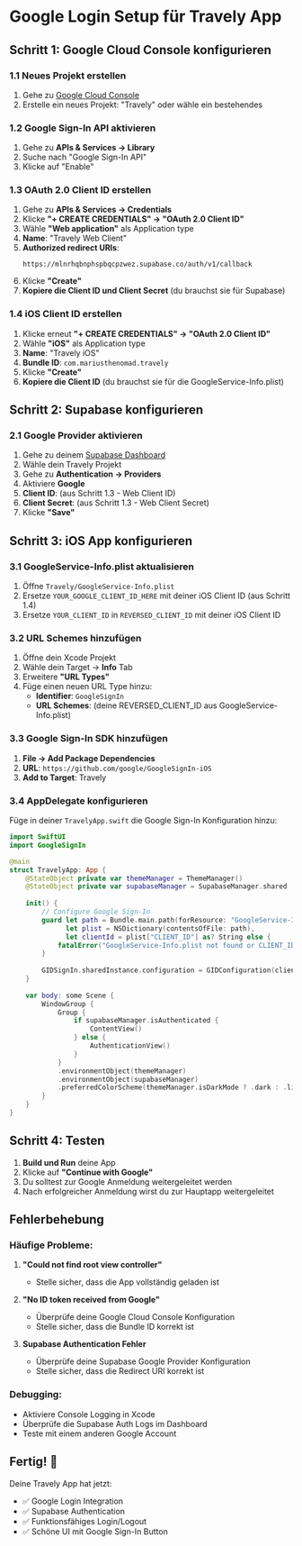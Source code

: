 # Google Login Setup für Travely App

## Schritt 1: Google Cloud Console konfigurieren

### 1.1 Neues Projekt erstellen
1. Gehe zu [Google Cloud Console](https://console.cloud.google.com/)
2. Erstelle ein neues Projekt: "Travely" oder wähle ein bestehendes

### 1.2 Google Sign-In API aktivieren
1. Gehe zu **APIs & Services → Library**
2. Suche nach "Google Sign-In API"
3. Klicke auf "Enable"

### 1.3 OAuth 2.0 Client ID erstellen
1. Gehe zu **APIs & Services → Credentials**
2. Klicke **"+ CREATE CREDENTIALS" → "OAuth 2.0 Client ID"**
3. Wähle **"Web application"** als Application type
4. **Name**: "Travely Web Client"
5. **Authorized redirect URIs**: 
   ```
   https://mlnrhqbnphspbqcpzwez.supabase.co/auth/v1/callback
   ```
6. Klicke **"Create"**
7. **Kopiere die Client ID und Client Secret** (du brauchst sie für Supabase)

### 1.4 iOS Client ID erstellen
1. Klicke erneut **"+ CREATE CREDENTIALS" → "OAuth 2.0 Client ID"**
2. Wähle **"iOS"** als Application type
3. **Name**: "Travely iOS"
4. **Bundle ID**: `com.mariusthenomad.travely`
5. Klicke **"Create"**
6. **Kopiere die Client ID** (du brauchst sie für die GoogleService-Info.plist)

## Schritt 2: Supabase konfigurieren

### 2.1 Google Provider aktivieren
1. Gehe zu deinem [Supabase Dashboard](https://supabase.com/dashboard)
2. Wähle dein Travely Projekt
3. Gehe zu **Authentication → Providers**
4. Aktiviere **Google**
5. **Client ID**: (aus Schritt 1.3 - Web Client ID)
6. **Client Secret**: (aus Schritt 1.3 - Web Client Secret)
7. Klicke **"Save"**

## Schritt 3: iOS App konfigurieren

### 3.1 GoogleService-Info.plist aktualisieren
1. Öffne `Travely/GoogleService-Info.plist`
2. Ersetze `YOUR_GOOGLE_CLIENT_ID_HERE` mit deiner iOS Client ID (aus Schritt 1.4)
3. Ersetze `YOUR_CLIENT_ID` in `REVERSED_CLIENT_ID` mit deiner iOS Client ID

### 3.2 URL Schemes hinzufügen
1. Öffne dein Xcode Projekt
2. Wähle dein Target → **Info** Tab
3. Erweitere **"URL Types"**
4. Füge einen neuen URL Type hinzu:
   - **Identifier**: `GoogleSignIn`
   - **URL Schemes**: (deine REVERSED_CLIENT_ID aus GoogleService-Info.plist)

### 3.3 Google Sign-In SDK hinzufügen
1. **File → Add Package Dependencies**
2. **URL**: `https://github.com/google/GoogleSignIn-iOS`
3. **Add to Target**: Travely

### 3.4 AppDelegate konfigurieren
Füge in deiner `TravelyApp.swift` die Google Sign-In Konfiguration hinzu:

```swift
import SwiftUI
import GoogleSignIn

@main
struct TravelyApp: App {
    @StateObject private var themeManager = ThemeManager()
    @StateObject private var supabaseManager = SupabaseManager.shared
    
    init() {
        // Configure Google Sign-In
        guard let path = Bundle.main.path(forResource: "GoogleService-Info", ofType: "plist"),
              let plist = NSDictionary(contentsOfFile: path),
              let clientId = plist["CLIENT_ID"] as? String else {
            fatalError("GoogleService-Info.plist not found or CLIENT_ID missing")
        }
        
        GIDSignIn.sharedInstance.configuration = GIDConfiguration(clientID: clientId)
    }
    
    var body: some Scene {
        WindowGroup {
            Group {
                if supabaseManager.isAuthenticated {
                    ContentView()
                } else {
                    AuthenticationView()
                }
            }
            .environmentObject(themeManager)
            .environmentObject(supabaseManager)
            .preferredColorScheme(themeManager.isDarkMode ? .dark : .light)
        }
    }
}
```

## Schritt 4: Testen

1. **Build und Run** deine App
2. Klicke auf **"Continue with Google"**
3. Du solltest zur Google Anmeldung weitergeleitet werden
4. Nach erfolgreicher Anmeldung wirst du zur Hauptapp weitergeleitet

## Fehlerbehebung

### Häufige Probleme:
1. **"Could not find root view controller"**
   - Stelle sicher, dass die App vollständig geladen ist
   
2. **"No ID token received from Google"**
   - Überprüfe deine Google Cloud Console Konfiguration
   - Stelle sicher, dass die Bundle ID korrekt ist
   
3. **Supabase Authentication Fehler**
   - Überprüfe deine Supabase Google Provider Konfiguration
   - Stelle sicher, dass die Redirect URI korrekt ist

### Debugging:
- Aktiviere Console Logging in Xcode
- Überprüfe die Supabase Auth Logs im Dashboard
- Teste mit einem anderen Google Account

## Fertig! 🎉

Deine Travely App hat jetzt:
- ✅ Google Login Integration
- ✅ Supabase Authentication
- ✅ Funktionsfähiges Login/Logout
- ✅ Schöne UI mit Google Sign-In Button

